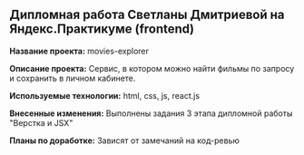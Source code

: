 ## Дипломная работа Светланы Дмитриевой на Яндекс.Практикуме (frontend)

**Название проекта:** movies-explorer

<!-- **Ссылка на проект:** http://svetdmi2.students.nomoredomains.monster -->

**Описание проекта:** Сервис, в котором можно найти фильмы по запросу и сохранить в личном кабинете.

**Используемые технологии:** html, css, js, react.js

**Внесенные изменения:** Выполнены задания 3 этапа дипломной работы "Верстка и JSX"

**Планы по доработке:** Зависят от замечаний на код-ревью
